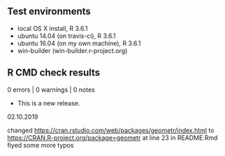 ## Test environments
* local OS X install, R 3.6.1
* ubuntu 14.04 (on travis-ci), R 3.6.1
* ubuntu 16.04 (on my own machine), R 3.6.1
* win-builder (win-builder.r-project.org)

## R CMD check results

0 errors | 0 warnings | 0 notes

* This is a new release.


02.10.2019

changed https://cran.rstudio.com/web/packages/geometr/index.html to https://CRAN.R-project.org/package=geometr at line 23 in README.Rmd
fiyed some more typos